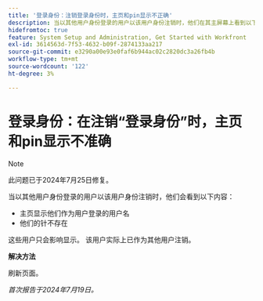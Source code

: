 ```yaml
---
title: '登录身份：注销登录身份时，主页和pin显示不正确'
description: 当以其他用户身份登录的用户以该用户身份注销时，他们在其主屏幕上看到以下问题。
hidefromtoc: true
feature: System Setup and Administration, Get Started with Workfront
exl-id: 3614563d-7f53-4632-b09f-2874133aa217
source-git-commit: e3290a00e93e0faf6b944ac02c2820dc3a26fb4b
workflow-type: tm+mt
source-wordcount: '122'
ht-degree: 3%

---
```


# 登录身份：在注销“登录身份”时，主页和pin显示不准确

>[!NOTE]
>
>此问题已于2024年7月25日修复。

当以其他用户身份登录的用户以该用户身份注销时，他们会看到以下内容：

* 主页显示他们作为用户登录的用户名
* 他们的针不存在

这些用户只会影响显示。 该用户实际上已作为其他用户注销。

**解决方法**

刷新页面。

_首次报告于2024年7月19日。_
